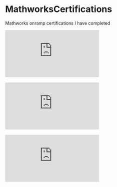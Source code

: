 # MathworksCertifications
Mathworks onramp certifications I have completed

![alt_text](https://github.com/MannyLemos/Mathworks-Certifications/blob/main/MatLab%20Onramp.pdf)

![alt_text](https://github.com/MannyLemos/Mathworks-Certifications/blob/main/Simulink%20Onramp.pdf)

![alt_text](https://github.com/MannyLemos/Mathworks-Certifications/blob/main/ControlDesignOnramp.pdf)
